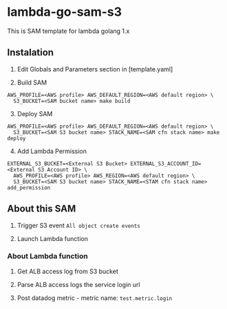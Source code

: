 # lambda-go-sam-s3

This is SAM template for lambda golang 1.x

## Instalation

1. Edit Globals and Parameters section in [template.yaml]

2. Build SAM

```
AWS_PROFILE=<AWS profile> AWS_DEFAULT_REGION=<AWS default region> \
  S3_BUCKET=<SAM bucket name> make build
```

3. Deploy SAM

```
AWS_PROFILE=<AWS profile> AWS_DEFAULT_REGION=<AWS default region> \
  S3_BUCKET=<SAM S3 bucket name> STACK_NAME=<SAM cfn stack name> make deploy
```

4. Add Lambda Permission

```
EXTERNAL_S3_BUCKET=<External S3 Bucket> EXTERNAL_S3_ACCOUNT_ID=<External S3 Account ID> \
  AWS_PROFILE=<AWS profile> AWS_REGION=<AWS default region> \
  S3_BUCKET=<SAM S3 bucket name> STACK_NAME=<STAM cfn stack name> add_permission
```


## About this SAM

1. Trigger S3 event `All object create events`

2. Launch Lambda function


### About Lambda function

1. Get ALB access log from S3 bucket

2. Parse  ALB access logs the service login url

3. Post datadog metric - metric name: `test.metric.login`
